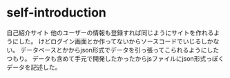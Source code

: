# self-introduction
自己紹介サイト
他のユーザーの情報も登録すれば同じようにサイトを作れるようにした。
けどログイン画面とか作ってないからソースコードでいじるしかない。
データベースとかからjson形式でデータを引っ張ってこられるようにしたつもり。
データも含めて手元で開発したかったからjsファイルにjson形式っぽくデータを記述した。
